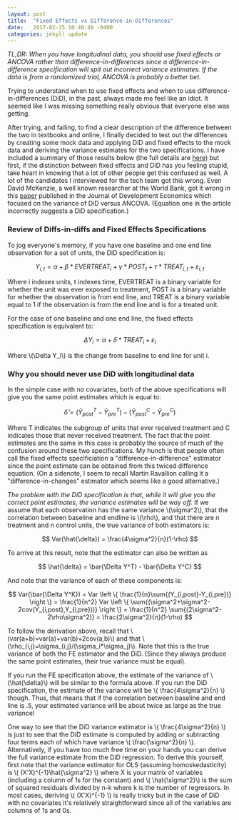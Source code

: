 ```yaml
---
layout: post
title:  "Fixed Effects vs Difference-in-Differences"
date:   2017-02-15 10:40:48 -0400
categories: jekyll update
---
```


*TL;DR: When you have longitudinal data, you should use fixed effects or ANCOVA rather than difference-in-differences since a difference-in-difference specification will spit out incorrect variance estimates. If the data is from a randomized trial, ANCOVA is probably a better bet.*

Trying to understand when to use fixed effects and when to use difference-in-differences (DiD), in the past, always made me feel like an idiot.  It seemed like I was missing something really obvious that everyone else was getting.    

After trying, and failing, to find a clear description of the difference between the two in textbooks and online, I finally decided to test out the differences by creating some mock data and applying DiD and fixed effects to the mock data and deriving the variance estimates for the two specifications.  I have included a summary of those results below (the full details are [here](https://github.com/dougj892/Jupyter-notebooks/blob/master/Fixed%20Effects%20vs%20Diffs%20in%20Diffs.ipynb)) but first, if the distinction between fixed effects and DiD has you feeling stupid, take heart in knowing that a lot of other people get this confused as well.  A lot of the candidates I interviewed for the tech team got this wrong. Even David McKenzie, a well known researcher at the World Bank, got it wrong in this [paper](http://www.sciencedirect.com/science/article/pii/S030438781200003X) published in the Journal of Development Economics which focused on the variance of DiD versus ANCOVA. (Equation one in the article incorrectly suggests a DiD specification.)


### Review of Diffs-in-diffs and Fixed Effects Specifications
To jog everyone's memory, if you have one baseline and one end line observation for a set of units, the DiD specification is:

$$ Y_{i,t}=\alpha+\beta*EVERTREAT_i + \gamma*POST_t + \tau*TREAT_{i,t} + \varepsilon_{i,t} $$


Where i indexes units, t indexes time, EVERTREAT is a binary variable for whether the unit was ever exposed to treatment, POST is a binary variable for whether the observation is from end line, and TREAT is a binary variable equal to 1 if the observation is from the end line and is for a treated unit.  

For the case of one baseline and one end line, the fixed effects specification is equivalent to:

$$ \Delta Y_i=\alpha+ \delta*TREAT_{i} + \varepsilon_{i} $$

Where \\(\Delta Y_i\\) is the change from baseline to end line for unit i.  

### Why you should never use DiD with longitudinal data
In the simple case with no covariates, both of the above specifications will give you the same point estimates which is equal to:

$$ \hat{\delta} = (\bar{Y}^T_{post}-\bar{Y}^T_{pre})-(\bar{Y}^C_{post}-\bar{Y}^C_{pre}) $$

Where T indicates the subgroup of units that ever received treatment and C indicates those that never received treatment. The fact that the point estimates are the same in this case is probably the source of much of the confusion around these two specifications. My hunch is that people often call the fixed effects specificiation a "difference-in-difference" estimator since the point estimate can be obtained from this twiced difference equation.  (On a sidenote, I seem to recall Martin Ravallion calling it a "difference-in-changes" estimator which seems like a good alternative.)

*The problem with the DiD specification is that, while it will give you the correct point estimates, the variance estimates will be way off.*  If we assume that each observation has the same variance \\(\sigma^2\\), that the correlation between baseline and endline is \\(\rho\\), and that there are n treatment and n control units, the true variance of both estimators is:

$$ Var(\hat{\delta}) = \frac{4\sigma^2}{n}(1-\rho) $$

To arrive at this result, note that the estimator can also be written as 

$$ \hat{\delta} = \bar{\Delta Y^T} - \bar{\Delta Y^C} $$

And note that the variance of each of these components is:

$$ Var(\bar{\Delta Y^K}) = Var \left \{ \frac{1}{n}\sum{(Y_{i,post}-Y_{i,pre})} \right \} = \frac{1}{n^2} Var \left \{ \sum{(\sigma^2+\sigma^2-2cov(Y_{i,post},Y_{i,pre}))} \right \} = \frac{1}{n^2} \sum{(2\sigma^2-2\rho\sigma^2)} = \frac{2\sigma^2}{n}(1-\rho) $$

To follow the derivation above, recall that \\(var(a+b)=var(a)+var(b)+2cov(a,b)\\) and that \\(\rho_{i,j}=\sigma_{i,j}/(\sigma_i*\sigma_j)\\). Note that this is the true variance of both the FE estimator and the DiD.  (Since they always produce the same point estimates, their true variance must be equal). 

If you run the FE specification above, the estimate of the variance of \\(\hat{\delta}\\) will be similar to the formula above.  If you run the DiD specification, the estimate of the variance will be \\( \frac{4\sigma^2}{n} \\) though.  Thus, that means that if the correlation between baseline and end line is .5, your estimated variance will be about twice as large as the true variance!  

One way to see that the DiD variance estimator is \\( \frac{4\sigma^2}{n} \\) is just to see that the DiD estimate is computed by adding or subtracting four terms each of which have variance \\( \frac{\sigma^2}{n} \\).  Alternatively, if you have too much free time on your hands you can derive the full variance estimate from the DiD regression. To derive this yourself, first note that the variance estimator for OLS (assuming homoskedasticity) is \\( (X'X)^{-1}\hat{\sigma^2} \\) where X is your matrix of variables (including a column of 1s for the constant) and \\( \hat{\sigma^2}\\) is the sum of squared residuals divided by n-k where k is the number of regressors. In most cases, deriving \\( (X'X)^{-1} \\) is really tricky but in the case of DiD with no covariates it's relatively straightforward since all of the variables are columns of 1s and 0s.  



